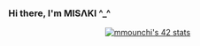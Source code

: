 ### Hi there, I'm MISΛKI ^_^

<div align="center">
  
[![mmounchi's 42 stats](https://badge.mediaplus.ma/darkgray/mmounchi)](https://github.com/oakoudad/badge42)

</div>

